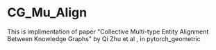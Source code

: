 # CG_Mu_Align
This is implimentation of paper "Collective Multi-type Entity Alignment Between Knowledge Graphs" by Qi Zhu et al , in pytorch_geometric 
